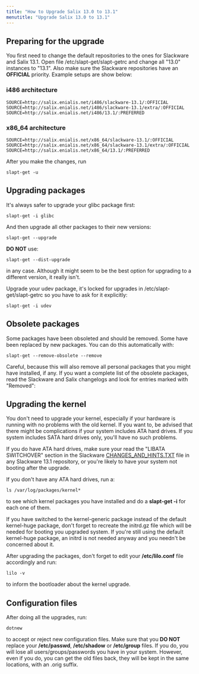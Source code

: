 ```yaml
---
title: "How to Upgrade Salix 13.0 to 13.1"
menutitle: "Upgrade Salix 13.0 to 13.1"
---
```


## Preparing for the upgrade 

You first need to change the default repositories to the ones for Slackware and
Salix 13.1. Open file /etc/slapt-get/slapt-getrc and change all "13.0"
instances to "13.1". Also make sure the Slackware repositories have an
**OFFICIAL** priority. Example setups are show below:

### i486 architecture 

```
SOURCE=http://salix.enialis.net/i486/slackware-13.1/:OFFICIAL
SOURCE=http://salix.enialis.net/i486/slackware-13.1/extra/:OFFICIAL
SOURCE=http://salix.enialis.net/i486/13.1/:PREFERRED
```

### x86_64 architecture 

```
SOURCE=http://salix.enialis.net/x86_64/slackware-13.1/:OFFICIAL
SOURCE=http://salix.enialis.net/x86_64/slackware-13.1/extra/:OFFICIAL
SOURCE=http://salix.enialis.net/x86_64/13.1/:PREFERRED
```

After you make the changes, run

```
slapt-get -u
```

## Upgrading packages 

It's always safer to upgrade your glibc package first:

```
slapt-get -i glibc
```
And then upgrade all other packages to their new versions:

```
slapt-get --upgrade
```
**DO NOT** use:

```
slapt-get --dist-upgrade
```

in any case. Although it might seem to be the best option for upgrading to a
different version, it really isn't.

Upgrade your udev package, it's locked for upgrades in
/etc/slapt-get/slapt-getrc so you have to ask for it explicitly:

```
slapt-get -i udev
```

## Obsolete packages 

Some packages have been obsoleted and should be removed. Some have been
replaced by new packages. You can do this automatically with:

```
slapt-get --remove-obsolete --remove
```

Careful, because this will also remove all personal packages that you might
have installed, if any. If you want a complete list of the obsolete packages,
read the Slackware and Salix changelogs and look for entries marked with
"Removed":

## Upgrading the kernel 

You don't need to upgrade your kernel, especially if your hardware is running
with no problems with the old kernel. If you want to, be advised that there
might be complications if your system includes ATA hard drives. If you system
includes SATA hard drives only, you'll have no such problems.

If you do have ATA hard drives, make sure your read the "LIBATA SWITCHOVER"
section in the Slackware
[CHANGES_AND_HINTS.TXT](http://slackware.uk/slackware/slackware-13.1/CHANGES_AND_HINTS.TXT)
file in any Slackware 13.1
repository, or you're likely to have your system not booting after the upgrade.

If you don't have any ATA hard drives, run a:

```
ls /var/log/packages/kernel*
```

to see which kernel packages you have installed and do a **slapt-get -i** for
each one of them.

If you have switched to the kernel-generic package instead of the default
kernel-huge package, don't forget to recreate the initrd.gz file which will be
needed for booting you upgraded system. If you're still using the default
kernel-huge package, an initrd is not needed anyway and you needn't be
concerned about it.

After upgrading the packages, don't forget to edit your **/etc/lilo.conf** file
accordingly and run:

```
lilo -v
```

to inform the bootloader about the kernel upgrade.

## Configuration files 

After doing all the upgrades, run:

```
dotnew
```

to accept or reject new configuration files. Make sure that you **DO NOT**
replace your **/etc/passwd**, **/etc/shadow** or **/etc/group** files. If you
do, you will lose all users/groups/passwords you have in your system. However,
even if you do, you can get the old files back, they will be kept in the same
locations, with an .orig suffix.

